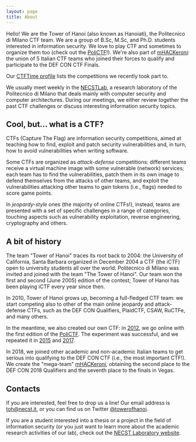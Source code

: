 ```yaml
---
layout: page
title: About
---
```


Hello! We are the Tower of Hanoi (also known as Hanoiati), the Politecnico di
Milano CTF team.
We are a group of B.Sc, M.Sc, and Ph.D. students interested in information
security. We love to play CTF and sometimes to organize them too (check out the
[PoliCTF](http://polictf.it)!).
We're also part of [mHACKeroni](https://mhackeroni.it): the union of
5 Italian CTF teams who joined their forces to qualify and participate to
the DEF CON CTF Finals.

Our [CTFTime profile](https://ctftime.org/team/300) lists the competitions we
recently took part to.

We usually meet weekly in the [NECSTLab](http://necst.it), a research
laboratory of the Politecnico di Milano that deals mainly with computer
security and computer architectures.
During our meetings, we either review together the past CTF challenges or
discuss interesting information security topics.

## Cool, but... what is a CTF?

CTFs (Capture The Flag) are information security competitions, aimed at
teaching how to find, exploit and patch security vulnerabilities and, in turn,
how to avoid vulnerabilities when writing software.

Some CTFs are organized as *attack-defense* competitions: different teams
receive a virtual machine image with some vulnerable (network) services; each
team has to find the vulnerabilities, patch them in its own image to defend
themselves from the attacks of other teams, and exploit the vulnerabilities
attacking other teams to gain tokens (i.e., flags) needed to score game points.

In *jeopardy-style* ones (the majority of online CTFs!), instead, teams are
presented with a set of specific challenges in a range of categories, touching
aspects such as vulnerability exploitation, reverse engineering, cryptography
and others.

## A bit of history

The team "Tower of Hanoi" traces its root back to 2004: the University of
California, Santa Barbara organized in December 2004 a CTF (the iCTF)
open to university students all over the world.
Politecnico di Milano was invited and joined with the team "The Tower of Hanoi".
Our team won the first and second (June 2005) edition of the contest;
Tower of Hanoi has been playing iCTF every year since then.

In 2010, Tower of Hanoi grows up, becoming a full-fledged CTF team:
we start competing also to other of the main online jeopardy and attack-defense CTFs,
such as the DEF CON Qualifiers, PlaidCTF, CSAW, RuCTFe, and many others.

In the meantime, we also created our own CTF: in [2012](https://2012.polictf.it), we
go online with the first edition of the [PoliCTF](https://www.polictf.it).
The experiment was successful, and we repeated it in [2015](https://2015.polictf.it)
and [2017](https://2017.polictf.it).

In 2018, we joined other academic and non-academic Italian teams to get serious
into qualifying to the DEF CON CTF (i.e., the most important CTF!). We create
the "mega-team" [mHACKeroni](https://mhackeroni.it), obtaining the second place
to the DEF CON 2018 Qualifiers and the seventh place to the finals in Vegas.

## Contacts

If you are interested, feel free to drop us a line! Our email address is
[toh@necst.it](mailto:toh@necst.it), or you can find us on Twitter
[@towerofhanoi](https://twitter.com/towerofhanoi).

If you are a student interested into a thesis or a project in the field of
information security (or you just want to learn more about the academic
research activities of our lab), check out the [NECST Laboratory
website](http://necst.it).

